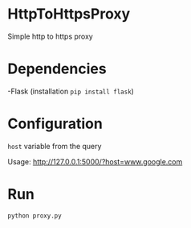 # HttpToHttpsProxy
Simple http to https proxy

# Dependencies
-Flask (installation `pip install flask`)

# Configuration
`host` variable from the query

Usage: http://127.0.0.1:5000/?host=www.google.com

# Run
`python proxy.py`

